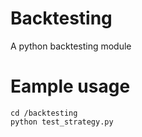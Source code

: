 # Backtesting
A python backtesting module

# Eample usage

```
cd /backtesting
python test_strategy.py
```
